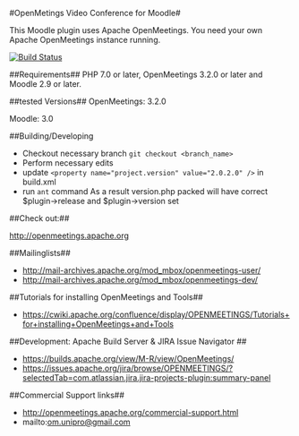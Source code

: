 #OpenMetings Video Conference for Moodle#

This Moodle plugin uses Apache OpenMeetings.
You need your own Apache OpenMeetings instance running.

[![Build Status](https://travis-ci.org/openmeetings/openmeetings-moodle-plugin.svg?branch=master)](https://travis-ci.org/openmeetings/openmeetings-moodle-plugin)

##Requirements##
PHP 7.0 or later, OpenMeetings 3.2.0 or later and Moodle 2.9 or later.

##tested Versions##
OpenMeetings: 3.2.0

Moodle: 3.0

##Building/Developing

* Checkout necessary branch `git checkout <branch_name>`
* Perform necessary edits
* update `<property name="project.version" value="2.0.2.0" />` in build.xml
* run `ant` command
As a result version.php packed will have correct $plugin->release and $plugin->version set

##Check out:##

http://openmeetings.apache.org

##Mailinglists##

* http://mail-archives.apache.org/mod_mbox/openmeetings-user/
* http://mail-archives.apache.org/mod_mbox/openmeetings-dev/

##Tutorials for installing OpenMeetings and Tools##

* https://cwiki.apache.org/confluence/display/OPENMEETINGS/Tutorials+for+installing+OpenMeetings+and+Tools

##Development: Apache Build Server & JIRA Issue Navigator ##

* https://builds.apache.org/view/M-R/view/OpenMeetings/
* https://issues.apache.org/jira/browse/OPENMEETINGS/?selectedTab=com.atlassian.jira.jira-projects-plugin:summary-panel

##Commercial Support links##

* http://openmeetings.apache.org/commercial-support.html
* mailto:om.unipro@gmail.com

